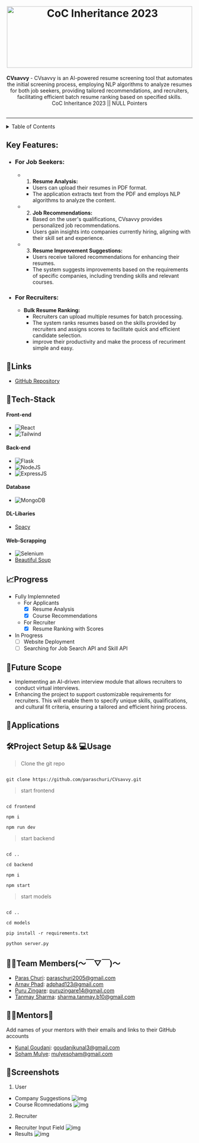 <h1 align="center">
  <a href="https://github.com/CommunityOfCoders/Inheritance-2023">
    <img src="https://i.imgur.com/QZPDSQY.png" alt="CoC Inheritance 2023" width="500" height="166">
  </a>
  <br>
</h1>

<div align="center">
   <strong herf="https://img.shields.io/badge/CVsavvy-green">
    CVsavvy
   </strong> 
   - 
CVsavvy is an AI-powered resume screening tool that automates the initial screening process, employing NLP algorithms to analyze resumes for both job seekers, providing tailored recommendations, and recruiters, facilitating efficient batch resume ranking based on specified skills.<br>
  CoC Inheritance 2023 || NULL Pointers <br> <br>
  
</div>
<hr>

<details>
<summary>Table of Contents</summary>

- [Description](#description)
- [Links](#links)
- [Tech Stack](#tech-stack)
- [Progress](#progress)
- [Future Scope](#future-scope)
- [Applications](#applications)
- [Project Setup](#project-setup)
- [Usage](#usage)
- [Team Members](#team-members)
- [Mentors](#mentors)
- [Screenshots](#screenshots)

</details>

## Key Features:

 - ### For Job Seekers:
  
   - 1. **Resume Analysis:**
     - Users can upload their resumes in PDF format.
     - The application extracts text from the PDF and employs NLP algorithms to analyze the content.
  
   - 2. **Job Recommendations:**
     - Based on the user's qualifications, CVsavvy provides personalized job recommendations.
     - Users gain insights into companies currently hiring, aligning with their skill set and experience.
    
   - 3. **Resume Improvement Suggestions:**
     - Users receive tailored recommendations for enhancing their resumes.
     - The system suggests improvements based on the requirements of specific companies, including trending skills and relevant courses.
  
 - ### For Recruiters:
   -  **Bulk Resume Ranking:**
       - Recruiters can upload multiple resumes for batch processing.
       - The system ranks resumes based on the skills provided by recruiters and assigns scores to facilitate quick and efficient candidate selection.
       - improve their productivity and make the process of recuriment simple and easy.  

 
## 🔗Links    

- [GitHub Repository](https://github.com/paraschuri/CVsavvy)


## 🤖Tech-Stack


#### Front-end

- ![React](https://img.shields.io/badge/react-%2320232a.svg?style=for-the-badge&logo=react&logoColor=%2361DAFB)
- ![Tailwind](https://img.shields.io/badge/Tailwind_CSS-38B2AC?style=for-the-badge&logo=tailwind-css&logoColor=white) 

#### Back-end
- ![Flask](https://img.shields.io/badge/Flask-000000?style=for-the-badge&logo=flask&logoColor=white)
- ![NodeJS](https://img.shields.io/badge/Node.js-43853D?style=for-the-badge&logo=node.js&logoColor=white)
- ![ExpressJS](https://img.shields.io/badge/Express.js-404D59?style=for-the-badge)
  
#### Database
- ![MongoDB](https://img.shields.io/badge/MongoDB-4EA94B?style=for-the-badge&logo=mongodb&logoColor=white)

#### DL-Libaries
- [Spacy](https://spacy.io/usage/spacy-101)

#### Web-Scrapping
- ![Selenium](https://img.shields.io/badge/-selenium-%43B02A?style=for-the-badge&logo=selenium&logoColor=white)
- [Beautiful Soup](https://beautiful-soup-4.readthedocs.io/en/latest/)


## 📈Progress
- Fully Implemneted
  - For Applicants
     - [x] Resume Analysis 
     - [x] Course Recommendations
  
  - For Recruiter
     - [x] Resume Ranking with Scores

- In Progress
     - [ ] Website Deployment
     - [ ] Searching for Job Search API and Skill API

## 🔮Future Scope

- Implementing an AI-driven interview module that allows recruiters to conduct virtual interviews.
- Enhancing the project to support customizable requirements for recruiters. This will enable them to specify unique skills, qualifications, and cultural fit criteria, ensuring a tailored and efficient hiring process.

## 💸Applications

## 🛠Project Setup && 💻Usage
>Clone the git repo
```

git clone https://github.com/paraschuri/CVsavvy.git

```
>start frontend
```

cd frontend

npm i

npm run dev

```
>start backend
```

cd ..

cd backend

npm i

npm start

```

>start models
```

cd ..

cd models

pip install -r requirements.txt

python server.py

```


## 👨‍💻Team Members(～￣▽￣)～

- [Paras Churi](https://github.com/paraschuri): paraschuri2005@gmail.com
- [Arnav Phad](https://github.com/Arnav0704): adphad123@gmail.com
- [Puru Zingare](https://github.com/puruz14):  puruzingare14@gmail.com
- [Tanmay Sharma](https://github.com/tanmay15s): sharma.tanmay.b10@gmail.com

## 👨‍🏫Mentors🗿

Add names of your mentors with their emails and links to their GitHub accounts

- [Kunal Goudani](https://github.com/stealth-bombeer): goudanikunal3@gmail.com
- [Soham Mulye](https://github.com/Shazam213): mulyesoham@gmail.com

## 📱Screenshots
1. User
  - Company Suggestions
    ![img](https://i.imgur.com/86jKjZq.png)
  - Course Rcomnedations
    ![img](https://i.imgur.com/T7I154d.png)
2. Recruiter
  - Recruiter Input Field
    ![img](https://i.imgur.com/fVilT3Z.png)
  - Results 
    ![img](https://i.imgur.com/YDn6xpF.png)
